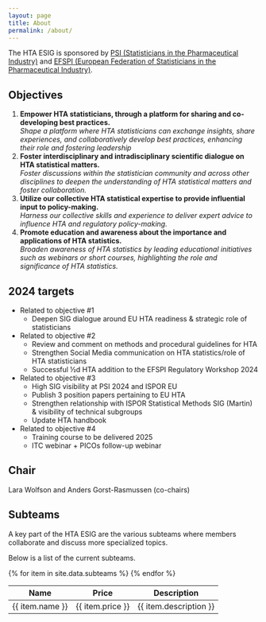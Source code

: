 ```yaml
---
layout: page
title: About
permalink: /about/
---
```


The HTA ESIG is sponsored by [PSI (Statisticians in the Pharmaceutical Industry)](https://www.psiweb.org/) and [EFSPI (European Federation of Statisticians in the Pharmaceutical Industry)](https://www.efspi.org/).

## Objectives

1. **Empower HTA statisticians, through a platform for sharing and co-developing best practices.**<br/>
*Shape a platform where HTA statisticians can exchange insights, share experiences, and collaboratively develop best practices, enhancing their role and fostering leadership*
2. **Foster interdisciplinary and intradisciplinary scientific dialogue on HTA statistical matters.**<br/>
 *Foster discussions within the statistician community and across other disciplines to deepen the understanding of HTA statistical matters and foster collaboration.*
3. **Utilize our collective HTA statistical expertise to provide influential input to policy-making.**<br/>
 *Harness our collective skills and experience to deliver expert advice to influence HTA and regulatory policy-making.*
4. **Promote education and awareness about the importance and applications of HTA statistics.**<br/>
    *Broaden awareness of HTA statistics by leading educational initiatives such as webinars or short courses, highlighting the role and significance of HTA statistics.*

## 2024 targets
- Related to objective #1
  - Deepen SIG dialogue around EU HTA readiness & strategic role of statisticians
- Related to objective #2
  - Review and comment on methods and procedural guidelines for HTA
  - Strengthen Social Media communication on HTA statistics/role of HTA statisticians
  - Successful ½d HTA addition to the EFSPI Regulatory Workshop 2024
- Related to objective #3
  - High SIG visibility at PSI 2024 and ISPOR EU 
  - Publish 3 position papers pertaining to EU HTA 
  - Strengthen relationship with ISPOR Statistical Methods SIG (Martin) & visibility of technical subgroups
  - Update HTA handbook
- Related to objective #4
  - Training course to be delivered 2025
  - ITC webinar + PICOs follow-up webinar

## Chair
Lara Wolfson and Anders Gorst-Rasmussen (co-chairs)

## Subteams

A key part of the HTA ESIG are the various subteams where members collaborate and discuss more specialized topics. 

Below is a list of the current subteams.

<table>
    <thead>
        <tr>
            <th>Name</th>
            <th>Price</th>
            <th>Description</th>
        </tr>
    </thead>
    <tbody>
        {% for item in site.data.subteams %}
        <tr>
            <td>{{ item.name }}</td>
            <td>{{ item.price }}</td>
            <td>{{ item.description }}</td>
        </tr>
        {% endfor %}
    </tbody>
</table>
